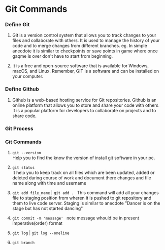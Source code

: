 # Git Commands

### Define Git <br>

1.  Git is a version control system that allows you to track changes to your files and collaborate with others. It is used to manage the history of your code and to merge changes from different branches. eg. In simple anecdote it is similar to checkpoints or save points in game where once gaqme is over don't have to start from beginning.

2.  It is a free and open-source software that is available for Windows, macOS, and Linux. Remember, GIT is a software and can be installed on your computer.

### Define Github

1. Github is a web-based hosting service for Git repositories. Github is an online platform that allows you to store and share your code with others. It is a popular platform for developers to collaborate on projects and to share code.

### Git Process

### Git Commands

1. `git --version` <br>
   Help you to find the know the version of install git software in your pc.

2. `git status` <br>
   It help you to keep track on all files which are been updated, added or deleted during course of work and document there changes and file name along with time and username

3. `git add file_name` | `git add . `
   This command will add all your changes file to staging position from wheren it is pushed to git repository and them to live code server. Staging is similar to anecdote "Dancer is on the stage but has not started dancing"

4. `git commit -m 'message' ` note message whould be in present imperative(order) format

5. `git log` | `git log --oneline`

<!-- git branch section -->

6. `git branch`
